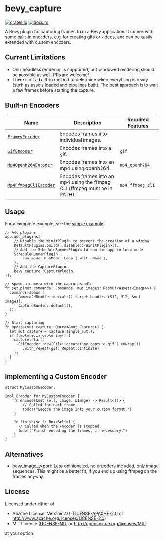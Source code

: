 # bevy_capture

[![crates.io](https://img.shields.io/crates/v/bevy_capture.svg)](https://crates.io/crates/bevy_capture)
[![docs.rs](https://img.shields.io/badge/docs-latest-blue.svg)](https://docs.rs/bevy_capture)

A Bevy plugin for capturing frames from a Bevy application. It comes with some built-in encoders, e.g. for creating gifs or videos, and can be easily extended with custom encoders.

## Current Limitations

- Only headless rendering is supported, but windowed rendering should be possible as well. PRs are welcome!
- There isn't a built-in method to determine when everything is ready (such as assets loaded and pipelines built).
  The best approach is to wait a few frames before starting the capture.

## Built-in Encoders

| Name                                                                  | Description                                                               | Required Features |
| --------------------------------------------------------------------- | ------------------------------------------------------------------------- | ----------------- |
| [`FramesEncoder`](encoder::frames::FramesEncoder)                     | Encodes frames into individual images.                                    |                   |
| [`GifEncoder`](encoder::gif::GifEncoder)                              | Encodes frames into a gif.                                                | `gif`             |
| [`Mp4Openh264Encoder`](encoder::mp4_openh264::Mp4Openh264Encoder)     | Encodes frames into an mp4 using openh264.                                | `mp4_openh264`    |
| [`Mp4FfmpegCliEncoder`](encoder::mp4_ffmpeg_cli::Mp4FfmpegCliEncoder) | Encodes frames into an mp4 using the ffmpeg CLI (ffmpeg must be in PATH). | `mp4_ffmpeg_cli`  |

## Usage

For a complete example, see the [simple example](https://github.com/jannik4/bevy_capture/blob/main/examples/simple.rs).

```rust,ignore
// Add plugins
app.add_plugins((
    // Disable the WinitPlugin to prevent the creation of a window
    DefaultPlugins.build().disable::<WinitPlugin>(),
    // Add the ScheduleRunnerPlugin to run the app in loop mode
    ScheduleRunnerPlugin {
        run_mode: RunMode::Loop { wait: None },
    },
    // Add the CapturePlugin
    bevy_capture::CapturePlugin,
));

// Spawn a camera with the CaptureBundle
fn setup(mut commands: Commands, mut images: ResMut<Assets<Image>>) {
  commands.spawn((
      Camera2dBundle::default().target_headless(512, 512, &mut images),
      CaptureBundle::default(),
  ));
}

// Start capturing
fn update(mut capture: Query<&mut Capture>) {
  let mut capture = capture.single_mut();
  if !capture.is_capturing() {
    capture.start(
      GifEncoder::new(File::create("my_capture.gif").unwrap())
        .with_repeat(gif::Repeat::Infinite)
    );
  }
}
```

## Implementing a Custom Encoder

```rust,ignore
struct MyCustomEncoder;

impl Encoder for MyCustomEncoder {
    fn encode(&mut self, image: &Image) -> Result<()> {
        // Called for each frame.
        todo!("Encode the image into your custom format.")
    }

    fn finish(self: Box<Self>) {
      // Called when the encoder is stopped.
      todo!("Finish encoding the frames, if necessary.")
    }
}
```

## Alternatives

- [bevy_image_export](https://github.com/paulkre/bevy_image_export): Less opinionated, no encoders included, only image sequences. This might be a better fit, if you end up using ffmpeg on the frames anyway.

## License

Licensed under either of

- Apache License, Version 2.0
  ([LICENSE-APACHE-2.0](LICENSE-Apache-2.0) or <http://www.apache.org/licenses/LICENSE-2.0>)
- MIT License
  ([LICENSE-MIT](LICENSE-MIT) or <http://opensource.org/licenses/MIT>)

at your option.
